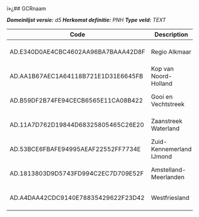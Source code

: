 ï»¿## GCRnaam

*__Domeinlijst versie:__ d5*
*__Herkomst definitie:__ PNH*
*__Type veld:__ TEXT*

|__Code__ |__Description__ |__Definitie__	|
|	---	|	---	|   ---	| 
|  AD.E340D0AE4CBC4602AA96BA7BAAA42D8F  |  Regio Alkmaar  | PNH contract gebiednaam |
|  AD.AA1B67AEC1A64118B721E1D31E6645FB  |  Kop van Noord-Holland  | PNH contract gebiednaam |
|  AD.B59DF2B74FE94CECB6565E11CA08B422  |  Gooi en Vechtstreek  | PNH contract gebiednaam |
|  AD.11A7D762D19844D68325805465C26E20  |  Zaanstreek Waterland  | PNH contract gebiednaam |
|  AD.53BCE6FBAFE94995AEAF22552FF7734E  |  Zuid-Kennemerland IJmond  | PNH contract gebiednaam |
|  AD.1813803D9D5743FD994C2EC7D709E52F  |  Amstelland-Meerlanden  | PNH contract gebiednaam |
|  AD.A4DAA42CDC9140E78835429622F23D42  |  Westfriesland  | PNH contract gebiednaam |
